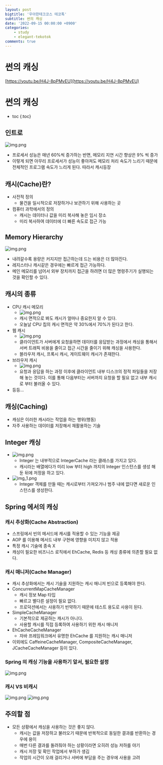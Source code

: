 ```yaml
---
layout: post
bigtitle: '우아한테크코스 테코톡'
subtitle: 썬의 캐싱
date: '2022-09-15 00:00:00 +0900'
categories:
    - study
    - elegant-tekotok
comments: true
---
```


# 썬의 캐싱
[https://youtu.be/H4J-8pPMvEU](https://youtu.be/H4J-8pPMvEU)

# 썬의 캐싱
* toc
{:toc}

## 인트로
![img.png](/assets/img/elegant-tekotok/caching.png)
+ 프로세서 성능은 매년 60%씩 증가하는 반면, 메모리 지연 시간 향상은 9% 씩 증가 
+ 이렇게 되면 아무리 프로세서가 성능이 좋아져도 메모리 처리 속도가 느리기 때문에 전체적인 프로그램 속도가 느리게 된다. 따라서 캐시등장

## 캐시(Cache)란?
+ 사전적 정의
  + 물건을 일시적으로 저장하거나 보관하기 위해 사용하는 곳
+ 컴퓨터 과학에서의 정의
  + 캐시는 데이터나 값을 미리 복사해 놓은 임시 장소
  + 미리 복사하여 데이터에 더 빠른 속도로 접근 가능

## Memory Hierarchy
![img.png](/assets/img/elegant-tekotok/caching2.png)
+ 내려갈수록 용량은 커지지만 접근하는데 드는 비용은 더 많아진다.
+ 레지스터나 캐시같은 경우에는 빠르게 접근 가능하다.
+ 메인 메모리를 넘어서 외부 장치까지 접근을 하려면 더 많은 명령주기가 실행되는 것을 확인할 수 있다.

## 캐시의 종류
+ CPU 캐시 메모리
  + ![img.png](/assets/img/elegant-tekotok/caching3.png)
  + 캐시 면적으로 봐도 캐시가 얼마나 중요한지 알 수 있다.
  + 오늘날 CPU 칩의 캐시 면적은 약 30%에서 70%가 된다고 한다.
+ 웹 캐시
  + ![img.png](/assets/img/elegant-tekotok/caching4.png)
  + 클라이언트가 서버에게 요청을하면 데이터를 응답받는 과정에서 캐싱을 통해서 서버 트래픽 비용을 줄이고 접근 시간을 줄이기 위해 캐싱을 사용한다.
  + 블라우저 캐시, 프록시 캐시, 게이트웨이 캐시가 존재한다.
+ 브라우저 캐시
  + ![img.png](/assets/img/elegant-tekotok/caching5.png)
  + 요청과 응답을 하는 과정 이후에 클라이언트 내부 디스크의 정적 파일들을 저장해 놓는 것이다. 이를 통해 다음부터는 서버까지 요청을 할 필요 없고 내부 캐시로 부터 불러올 수 있다.
+ 등등...

## 캐싱(Caching)
+ 캐싱은 이러한 캐시라는 작업을 하는 행위(행동)
+ 자주 사용하는 데이터를 저장해서 재활용하는 기술 

## Integer 캐싱
+ ![img.png](/assets/img/elegant-tekotok/caching6.png)
  + Integer 는 내부적으로 IntegerCache 라는 클래스를 가지고 있다.
  + 캐시라는 배열에다가 미리 low 부터 high 까지의 Integer 인스턴스를 생성 해둔 뒤에 저정을 하고 있다.
+ ![img_1.png](/assets/img/elegant-tekotok/caching7.png)
  + Integer 객체를 만들 때는 캐시로부터 가져오거나 범주 내에 없다면 새로운 인스턴스를 생성한다.

## Spring 에서의 캐싱

### 캐시 추상화(Cache Abstraction)
+ 스프링에서 빈의 메서드에 캐시를 적용할 수 있는 기능을 제공
+ AOP 를 이용해 메서드 내부 구현에 영향을 미치지 않고 적용
+ 특정 캐시 기술에 종속 X
+ 캐싱이 필요한 비즈니스 로직에서 EhCache, Redis 등 캐싱 종류에 의존할 필요 없다. 

### 캐시 매니저(Cache Manager)
+ 캐시 추상화에서는 캐시 기술을 지원하는 캐시 매니저 빈으로 등록해야 한다.
+ ConcurrentMapCacheManager
  + 캐시 정보 Map 타입
  + 빠르고 별다른 설정이 필요 없다.
  + 프로덕션에서는 사용하기 빈약하기 때문에 테스트 용도로 사용이 된다.
+ SimpleCacheManager
  + 기본적으로 제공하는 캐시가 아니다.
  + 사용할 캐시를 직접 등록하여 사용하기 위한 캐시 매니저
+ EhCacheCacheManager
  + 자바 프레임워크에서 유명한 EhCache 를 지원하는 캐시 매니저
+ 이외에도 CaffeineCacheManager, CompositeCacheManager, JCacheCacheManager 등이 있다.

### Spring 의 캐싱 기능을 사용하기 앞서, 필요한 설정 
![img.png](/assets/img/elegant-tekotok/caching8.png)

### 캐시 VS 비캐시 
![img.png](/assets/img/elegant-tekotok/caching9.png)
![img.png](/assets/img/elegant-tekotok/caching10.png)

## 주의할 점
+ 모든 상황에서 캐싱을 사용하는 것은 좋지 않다.
  + 캐시는 값을 저장하고 불러오기 때문에 반복적으로 동일한 결과를 반환하는 경우에 용이
  + 매번 다른 결과를 돌려줘야 하는 상황이라면 오히려 성능 저하를 야기
  + 캐시 저장 및 확인 작업에서 부하가 생김
  + 작업의 시간이 오래 걸리거나 서버에 부담을 주는 경우에 사용을 고려 
  

